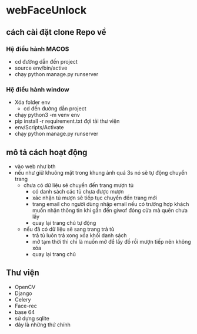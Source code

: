 # webFaceUnlock
## cách cài đặt clone Repo về
### Hệ điều hành MACOS 
- cd đường dẫn đến project
- source env/bin/active
- chạy python manage.py runserver
### Hệ điều hành window
- Xóa folder env
  - cd đến đường dẫn project
- chạy python3 -m venv env
-  pip install -r requirement.txt đợi tải thư viện 
- env/Scripts/Activate
- chạy python manage.py runserver
## mô tả cách hoạt động
- vào web như bth
- nếu như giữ khuông mặt trong khung ảnh quá 3s nó sẽ tự động chuyển trang
  - chưa có dữ liệu sẽ chuyển đến trang mượn tủ
    - có danh sách các tủ chưa được mượn
    - xác nhận tủ mượn sẽ tiếp tục chuyển đến trang mới
    - trang email cho người dùng nhập email nếu có trường hợp khách muốn nhận thông tin khi gần đến giwof đóng cửa mà quên chưa lấy 
    - quay lại trang chủ tự động
  - nếu đã có dữ liệu sẽ sang trang trả tủ 
    - trả tủ luôn trả xong xóa khỏi danh sách
    - mở tạm thời thì chỉ là muốn mở để lấy đồ rồi mượn tiếp nên không xóa
    - quay lại trang chủ
## Thư viện
- OpenCV
- Django 
- Celery
- Face-rec
- base 64
- sử dựng sqlite
- đây là những thứ chính

